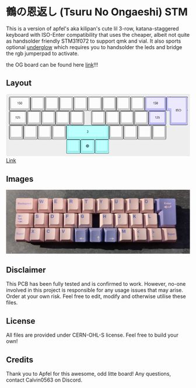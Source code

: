 # 鶴の恩返し (Tsuru No Ongaeshi) STM

This is a version of apfel's aka kilipan's cute lil 3-row, katana-staggered keyboard with ISO-Enter compatibility that uses the cheaper, albeit not quite as handsolder friendly STM31f072 to support qmk and vial. It also sports optional [underglow](https://www.lcsc.com/product-detail/Light-Emitting-Diodes-LED_OPSCO-Optoelectronics-SK6812_C5378720.html) which requires you to handsolder the leds and bridge the rgb jumperpad to activate. 

the OG board can be found here [link](https://github.com/kilipan/tsuru)!!!

## Layout

![](https://github.com/calvin-mcd/tsuru-STM/blob/main/Images/KLE.png)
[Link](http://www.keyboard-layout-editor.com/#/gists/f193ae95ffd2e6cdb0e6a815faa832f7)

## Images

![tsuru](https://github.com/kilipan/tsuru/blob/main/img/tsuru_photo.jpg?raw=true)

## Disclaimer

This PCB has been fully tested and is confirmed to work. However, no-one involved in this project is responsible for any usage issues that may arise. Order at your own risk. Feel free to edit, modify and otherwise utilise these files.

## License

All files are provided under CERN-OHL-S license. Feel free to build your own!

## Credits

Thank you to Apfel for this awesome, odd litte board!
Any questions, contact Calvin0563 on Discord. 
